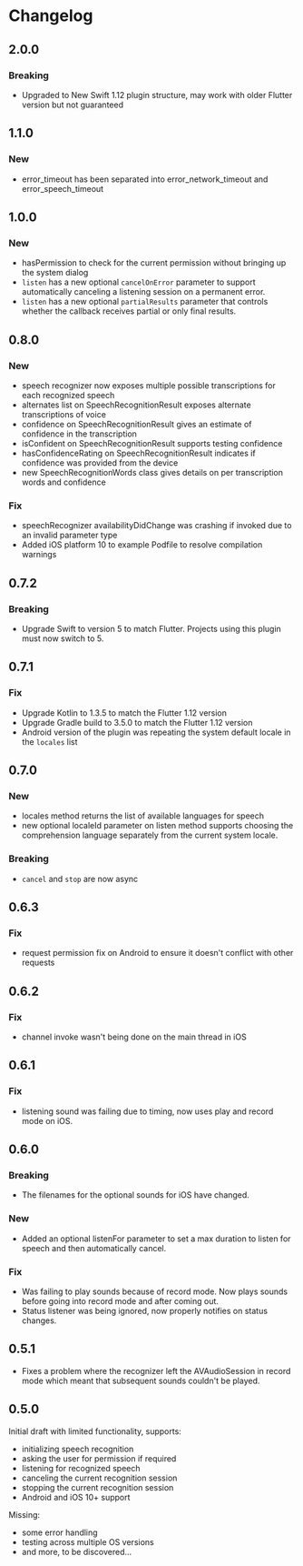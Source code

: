 # Changelog

## 2.0.0

### Breaking

  * Upgraded to New Swift 1.12 plugin structure, may work with older Flutter version but not guaranteed
  
## 1.1.0

### New

  * error_timeout has been separated into error_network_timeout and error_speech_timeout

## 1.0.0

### New
  * hasPermission to check for the current permission without bringing up the system dialog
  * `listen` has a new optional `cancelOnError` parameter to support automatically canceling 
  a listening session on a permanent error. 
  * `listen` has a new optional `partialResults` parameter that controls whether the callback
  receives partial or only final results. 

## 0.8.0

### New

  * speech recognizer now exposes multiple possible transcriptions for each recognized speech
  * alternates list on SpeechRecognitionResult exposes alternate transcriptions of voice 
  * confidence on SpeechRecognitionResult gives an estimate of confidence in the transcription
  * isConfident on SpeechRecognitionResult supports testing confidence
  * hasConfidenceRating on SpeechRecognitionResult indicates if confidence was provided from the device
  * new SpeechRecognitionWords class gives details on per transcription words and confidence

### Fix

  * speechRecognizer availabilityDidChange was crashing if invoked due to an invalid parameter type
  * Added iOS platform 10 to example Podfile to resolve compilation warnings

## 0.7.2

### Breaking

  * Upgrade Swift to version 5 to match Flutter. Projects using this plugin must now switch to 5. 
  
## 0.7.1

### Fix

  * Upgrade Kotlin to 1.3.5 to match the Flutter 1.12 version
  * Upgrade Gradle build to 3.5.0 to match the Flutter 1.12 version
  * Android version of the plugin was repeating the system default locale in the `locales` list
  
## 0.7.0

### New

  * locales method returns the list of available languages for speech
  * new optional localeId parameter on listen method supports choosing the comprehension language separately from the current system locale. 

### Breaking

  * `cancel` and `stop` are now async
  
## 0.6.3

### Fix

  * request permission fix on Android to ensure it doesn't conflict with other requests
  
## 0.6.2

### Fix

  * channel invoke wasn't being done on the main thread in iOS
  
## 0.6.1

### Fix

  * listening sound was failing due to timing, now uses play and record mode on iOS. 
   
  ## 0.6.0
### Breaking

  * The filenames for the optional sounds for iOS have changed. 
   
### New

  * Added an optional listenFor parameter to set a max duration to listen for speech and then automatically cancel. 

### Fix

  * Was failing to play sounds because of record mode. Now plays sounds before going into record mode and after coming out. 
  * Status listener was being ignored, now properly notifies on status changes.
  
## 0.5.1
  * Fixes a problem where the recognizer left the AVAudioSession in record mode which meant that subsequent sounds couldn't be played. 

## 0.5.0
Initial draft with limited functionality, supports:
  * initializing speech recognition
  * asking the user for permission if required
  * listening for recognized speech
  * canceling the current recognition session 
  * stopping the current recognition session
* Android and iOS 10+ support

Missing:
  * some error handling
  * testing across multiple OS versions
  * and more, to be discovered...
